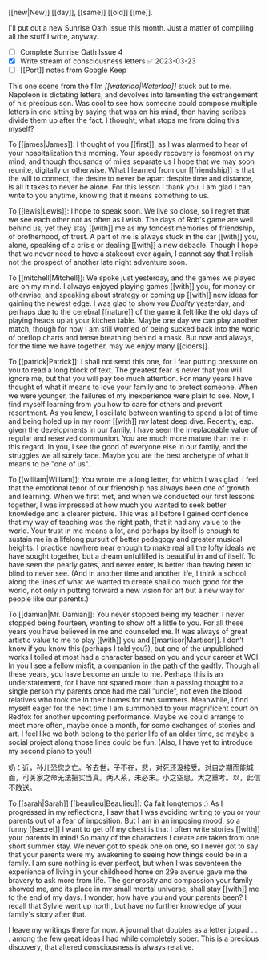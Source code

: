 [[new|New]] [[day]], [[same]] [[old]] [[me]].

I'll put out a new Sunrise Oath issue this month. Just a matter of compiling all the stuff I write, anyway.

- [ ] Complete Sunrise Oath Issue 4
- [x] Write stream of consciousness letters ✅ 2023-03-23
- [ ] [[Port]] notes from Google Keep

This one scene from the film *[[waterloo|Waterloo]]* stuck out to me. Napoleon is dictating letters, and devolves into lamenting the estrangement of his precious son. Was cool to see how someone could compose multiple letters in one sitting by saying that was on his mind, then having scribes divide them up after the fact. I thought, what stops me from doing this myself?

To [[james|James]]: I thought of you [[first]], as I was alarmed to hear of your hospitalization this morning. Your speedy recovery is foremost on my mind, and though thousands of miles separate us I hope that we may soon reunite, digitally or otherwise. What I learned from our [[friendship]] is that the will to connect, the desire to never be apart despite time and distance, is all it takes to never be alone. For this lesson I thank you. I am glad I can write to you anytime, knowing that it means something to us.

To [[lewis|Lewis]]: I hope to speak soon. We live so close, so I regret that we see each other not as often as I wish. The days of Rob's game are well behind us, yet they stay [[with]] me as my fondest memories of friendship, of brotherhood, of trust. A part of me is always stuck in the car [[with]] you, alone, speaking of a crisis or dealing [[with]] a new debacle. Though I hope that we never need to have a stakeout ever again, I cannot say that I relish not the prospect of another late night adventure soon.

To [[mitchell|Mitchell]]: We spoke just yesterday, and the games we played are on my mind. I always enjoyed playing games [[with]] you, for money or otherwise, and speaking about strategy or coming up [[with]] new ideas for gaining the newest edge. I was glad to show you *Duality* yesterday, and perhaps due to the cerebral [[nature]] of the game it felt like the old days of playing heads up at your kitchen table. Maybe one day we can play another match, though for now I am still worried of being sucked back into the world of preflop charts and tense breathing behind a mask. But now and always, for the time we have together, may we enjoy many [[ciders]].

To [[patrick|Patrick]]: I shall not send this one, for I fear putting pressure on you to read a long block of text. The greatest fear is never that you will ignore me, but that you will pay too much attention. For many years I have thought of what it means to love your family and to protect someone. When we were younger, the failures of my inexperience were plain to see. Now, I find myself learning from you how to care for others and prevent resentment. As you know, I oscillate between wanting to spend a lot of time and being holed up in my room [[with]] my latest deep dive. Recently, esp. given the developments in our family, I have seen the irreplaceable value of regular and reserved communion. You are much more mature than me in this regard. In you, I see the good of everyone else in our family, and the struggles we all surely face. Maybe you are the best archetype of what it means to be "one of us". 

To [[william|William]]: You wrote me a long letter, for which I was glad. I feel that the emotional tenor of our friendship has always been one of growth and learning. When we first met, and when we conducted our first lessons together, I was impressed at how much you wanted to seek better knowledge and a clearer picture. This was all before I gained confidence that my way of teaching was the right path, that it had any value to the world. Your trust in me means a lot, and perhaps by itself is enough to sustain me in a lifelong pursuit of better pedagogy and greater musical heights. I practice nowhere near enough to make real all the lofty ideals we have sought together, but a dream unfulfilled is beautiful in and of itself. To have seen the pearly gates, and never enter, is better than having been to blind to never see. (And in another time and another life, I think a school along the lines of what we wanted to create shall do much good for the world, not only in putting forward a new vision for art but a new way for people like our parents.)

To [[damian|Mr. Damian]]: You never stopped being my teacher. I never stopped being fourteen, wanting to show off a little to you. For all these years you have believed in me and counseled me. It was always of great artistic value to me to play [[with]] you and [[martisor|Martisor]]. I don’t know if you know this (perhaps I told you?), but one of the unpublished works I toiled at most had a character based on you and your career at WCI. In you I see a fellow misfit, a companion in the path of the gadfly. Though all these years, you have become an uncle to me. Perhaps this is an understatement, for I have not spared more than a passing thought to a single person my parents once had me call "uncle", not even the blood relatives who took me in their homes for two summers. Meanwhile, I find myself eager for the next time I am summoned to your magnificent court on Redfox for another upcoming performance. Maybe we could arrange to meet more often, maybe once a month, for some exchanges of stories and art. I feel like we both belong to the parlor life of an older time, so maybe a social project along those lines could be fun. (Also, I have yet to introduce my second piano to you!)

奶：近，孙儿恐您之亡。爷去世，子不在，悲，对死还没接受。对自之期而能城面，可关家之命无法把实当真。两人系，未必末。小之空思，大之重考。以，此信不敢送。

To [[sarah|Sarah]] [[beaulieu|Beaulieu]]: Ça fait longtemps :) As I progressed in my reflections, I saw that I was avoiding writing to you or your parents out of a fear of imposition. But I am in an imposing mood, so a funny [[secret]] I want to get off my chest is that I often write stories [[with]] your parents in mind! So many of the characters I create are taken from one short summer stay. We never got to speak one on one, so I never got to say that your parents were my awakening to seeing how things could be in a family. I am sure nothing is ever perfect, but when I was seventeen the experience of living in your childhood home on 29e avenue gave me the bravery to ask more from life. The generosity and compassion your family showed me, and its place in my small mental universe, shall stay [[with]] me to the end of my days. I wonder, how have you and your parents been? I recall that Sylvie went up north, but have no further knowledge of your family's story after that.

I leave my writings there for now. A journal that doubles as a letter jotpad . . . among the few great ideas I had while completely sober. This is a precious discovery, that altered consciousness is always relative.